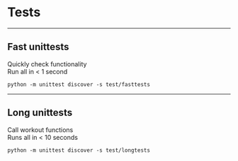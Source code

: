 # Tests

---

## Fast unittests
Quickly check functionality<br>
Run all in < 1 second

~~~
python -m unittest discover -s test/fasttests
~~~

---

## Long unittests
Call workout functions<br>
Runs all in < 10 seconds

~~~
python -m unittest discover -s test/longtests
~~~
